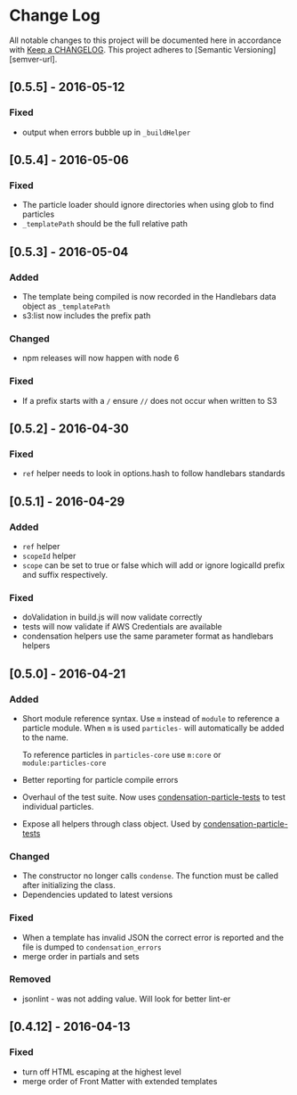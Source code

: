 # Change Log
All notable changes to this project will be documented here in
accordance with [Keep a CHANGELOG][keep-changelog-url].
This project adheres to [Semantic Versioning][semver-url].

## [0.5.5] - 2016-05-12
### Fixed
- output when errors bubble up in `_buildHelper`

## [0.5.4] - 2016-05-06
### Fixed
- The particle loader should ignore directories when using glob to find
  particles
- `_templatePath` should be the full relative path

## [0.5.3] - 2016-05-04
### Added
- The template being compiled is now recorded in the Handlebars data
  object as `_templatePath`
- s3:list now includes the prefix path

### Changed
- npm releases will now happen with node 6

### Fixed
- If a prefix starts with a `/` ensure `//` does not occur when
  written to S3

## [0.5.2] - 2016-04-30
### Fixed
- `ref` helper needs to look in options.hash to follow handlebars
  standards

## [0.5.1] - 2016-04-29
### Added
- `ref` helper
- `scopeId` helper
- `scope` can be set to true or false which will add or ignore logicalId
  prefix and suffix respectively.

### Fixed
- doValidation in build.js will now validate correctly
- tests will now validate if AWS Credentials are available
- condensation helpers use the same parameter format as handlebars helpers

## [0.5.0] - 2016-04-21
### Added
- Short module reference syntax. Use `m` instead of `module` to
  reference a particle module.  When `m` is used `particles-` will
  automatically be added to the name.
  
  To reference particles in `particles-core` use `m:core` or
  `module:particles-core`

- Better reporting for particle compile errors

- Overhaul of the test suite. Now uses
  [condensation-particle-tests][cpt-url] to test individual particles.

- Expose all helpers through class object. Used by
  [condensation-particle-tests][cpt-url]

### Changed
- The constructor no longer calls `condense`. The function must be
  called after initializing the class.
- Dependencies updated to latest versions

### Fixed
- When a template has invalid JSON the correct error is reported and the
  file is dumped to `condensation_errors`
- merge order in partials and sets

### Removed
- jsonlint - was not adding value.  Will look for better lint-er

## [0.4.12] - 2016-04-13
### Fixed
- turn off HTML escaping at the highest level
- merge order of Front Matter with extended templates

[keep-changelog-url]: http://keepachangelog.com/
[cpt-url]: https://github.com/SungardAS/condensation-particle-tests
